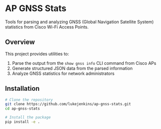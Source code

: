 # AP GNSS Stats

Tools for parsing and analyzing GNSS (Global Navigation Satellite System) statistics from Cisco Wi-Fi Access Points.

## Overview

This project provides utilities to:

1. Parse the output from the `show gnss info` CLI command from Cisco APs
2. Generate structured JSON data from the parsed information
3. Analyze GNSS statistics for network administrators

## Installation

```bash
# Clone the repository
git clone https://github.com/lukejenkins/ap-gnss-stats.git
cd ap-gnss-stats

# Install the package
pip install -e .
```
